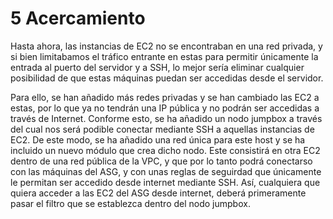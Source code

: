 # 5 Acercamiento
Hasta ahora, las instancias de EC2 no se encontraban en una red privada, y si bien limitabamos el tráfico entrante en estas para permitir únicamente la entrada al puerto del servidor y a SSH, lo mejor sería eliminar cualquier posibilidad de que estas máquinas puedan ser accedidas desde el servidor.

Para ello, se han añadido más redes privadas y se han cambiado las EC2 a estas, por lo que ya no tendrán una IP pública y no podrán ser accedidas a través de Internet. Conforme esto, se ha añadido un nodo jumpbox a través del cual nos será podible conectar mediante SSH a aquellas instancias de EC2. De este modo, se ha añadido una red única para este host y se ha incluido un nuevo módulo que crea dicho nodo. Este consistirá en otra EC2 dentro de una red pública de la VPC, y que por lo tanto podrá conectarso con las máquinas del ASG, y con unas reglas de seguirdad que únicamente le permitan ser accedido desde internet mediante SSH. 
Así, cualquiera que quiera acceder a las EC2 del ASG desde internet, deberá primeramente pasar el filtro que se establezca dentro del nodo jumpbox.